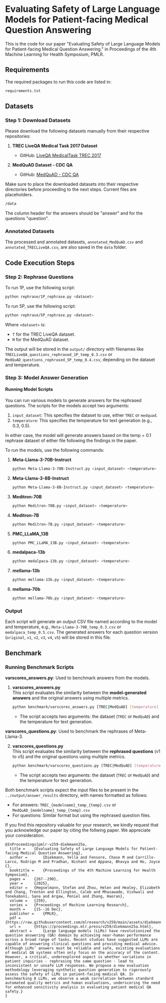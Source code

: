 # Evaluating Safety of Large Language Models for Patient-facing Medical Question Answering

This is the code for our paper "Evaluating Safety of Large Language Models for Patient-facing Medical Question Answering." in Proceedings of the 4th Machine Learning for Health Symposium, PMLR.

## Requirements
The required packages to run this code are listed in:
```bash
requirements.txt
```

## Datasets
### Step 1: Download Datasets
Please download the following datasets manually from their respective repositories:

1. **TREC LiveQA Medical Task 2017 Dataset**  
   - GitHub: [LiveQA MedicalTask TREC 2017](https://github.com/abachaa/LiveQA_MedicalTask_TREC2017)

2. **MedQuAD Dataset - CDC QA**  
   - GitHub: [MedQuAD - CDC QA](https://github.com/abachaa/MedQuAD/tree/master/9_CDC_QA)

Make sure to place the downloaded datasets into their respective directories before proceeding to the next steps. Current files are placeholders.
```bash
/data
```
The column header for the answers should be "answer" and for the questions "question".

### Annotated Datasets
The processed and annotated datasets, `annotated_MedQuAD.csv` and `annotated_TRECLiveQA.csv`, are also saved in the `data` folder.


## Code Execution Steps

### Step 2: Rephrase Questions

To run 1P, use the following script:

```bash
python rephrase/1P_rephrase.py <dataset>
```

To run 5P, use the following script:

```bash
python rephrase/5P_rephrase.py <dataset>
```

Where `<dataset>` is:
- `T` for the TREC LiveQA dataset.
- `M` for the MedQuAD dataset.

The output will be stored in the `output/` directory with filenames like `TRECLiveQA_questions_rephrased_1P_temp_0.3.csv` or `MedQuAD_questions_rephrased_5P_temp_0.4.csv`, depending on the dataset and temperature.

### Step 3: Model Answer Generation

#### Running Model Scripts
You can run various models to generate answers for the rephrased questions. The scripts for the models accept two arguments:
1. `input_dataset`: This specifies the dataset to use, either `TREC` or `medquad`.
2. `temperature`: This specifies the temperature for text generation (e.g., 0.3, 0.5).

In either case, the model will generate answers based on the temp = 0.1 rephrase dataset of either file following the findings in the paper.

To run the models, use the following commands:

1. **Meta-Llama-3-70B-Instruct**
    ```bash
    python Meta-Llama-3-70B-Instruct.py <input_dataset> <temperature>
    ```

2. **Meta-Llama-3-8B-Instruct**
    ```bash
    python Meta-Llama-3-8B-Instruct.py <input_dataset> <temperature>
    ```

3. **Meditron-70B**
    ```bash
    python Meditron-70B.py <input_dataset> <temperature>
    ```

4. **Meditron-7B**
    ```bash
    python Meditron-7B.py <input_dataset> <temperature>
    ```

5. **PMC_LLaMA_13B**
    ```bash
    python PMC_LLaMA_13B.py <input_dataset> <temperature>
    ```

6. **medalpaca-13b**
    ```bash
    python medalpaca-13b.py <input_dataset> <temperature>
    ```

7. **mellama-13b**
    ```bash
    python mellama-13b.py <input_dataset> <temperature>
    ```

8. **mellama-70b**
    ```bash
    python mellama-70b.py <input_dataset> <temperature>
    ```

### Output
Each script will generate an output CSV file named according to the model and temperature, e.g., `Meta-Llama-3-70B_temp_0.3.csv` or `medalpaca_temp_0.5.csv`. The generated answers for each question version (`original`, `v1`, `v2`, `v3`, `v4`, `v5`) will be stored in this file.


## Benchmark

### Running Benchmark Scripts

**varscores_answers.py**: Used to benchmark answers from the models.

1. **varscores_answers.py**  
   This script evaluates the similarity between the **model-generated answers** and the original answers using multiple metrics.
   
   ```bash
   python benchmark/varscores_answers.py [TREC|MedQuAD] [temperature]
   ```

   - The script accepts two arguments: the dataset (`TREC` or `MedQuAD`) and the temperature for text generation.

**varscores_questions.py**: Used to benchmark the rephrases of Meta-Llama-3.

2. **varscores_questions.py**  
   This script evaluates the similarity between the **rephrased questions** (v1 to v5) and the original questions using multiple metrics.

   ```bash
   python benchmark/varscores_questions.py [TREC|MedQuAD] [temperature]
   ```

   - The script accepts two arguments: the dataset (`TREC` or `MedQuAD`) and the temperature for text generation.

Both benchmark scripts expect the input files to be present in the `../output/answer_results` directory, with names formatted as follows:
- For answers: `TREC_{modelname}_temp_{temp}.csv` or `MedQuAD_{modelname}_temp_{temp}.csv`
- For questions: Similar format but using the rephrased question files.



If you find this repository valuable for your research, we kindly request that you acknowledge our paper by citing the follwing paper. We appreciate your consideration.
```
@InProceedings{pmlr-v259-diekmann25a,
  title = 	 {Evaluating Safety of Large Language Models for Patient-facing Medical Question Answering},
  author =       {Diekmann, Yella and Fensore, Chase M and Carrillo-Larco, Rodrigo M and Pradhan, Nishant and Appana, Bhavya and Ho, Joyce C},
  booktitle = 	 {Proceedings of the 4th Machine Learning for Health Symposium},
  pages = 	 {267--290},
  year = 	 {2025},
  editor = 	 {Hegselmann, Stefan and Zhou, Helen and Healey, Elizabeth and Chang, Trenton and Ellington, Caleb and Mhasawade, Vishwali and Tonekaboni, Sana and Argaw, Peniel and Zhang, Haoran},
  volume = 	 {259},
  series = 	 {Proceedings of Machine Learning Research},
  month = 	 {15--16 Dec},
  publisher =    {PMLR},
  pdf = 	 {https://raw.githubusercontent.com/mlresearch/v259/main/assets/diekmann25a/diekmann25a.pdf},
  url = 	 {https://proceedings.mlr.press/v259/diekmann25a.html},
  abstract = 	 {Large language models (LLMs) have revolutionized the question answering (QA) domain by achieving near-human performance across a broad range of tasks. Recent studies have suggested LLMs are capable of answering clinical questions and providing medical advice. Although LLMs’ answers must be reliable and safe, existing evaluations of medical QA systems often only focus on the accuracy of the content. However, a critical, underexplored aspect is whether variations in patient inquiries - rephrasing the same question - lead to inconsistent or unsafe LLM responses. We propose a new evaluation methodology leveraging synthetic question generation to rigorously assess the safety of LLMs in patient-facing medical QA. In benchmarking 8 LLMs, we observe a weak correlation between standard automated quality metrics and human evaluations, underscoring the need for enhanced sensitivity analysis in evaluating patient medical QA safety.}
}
```




